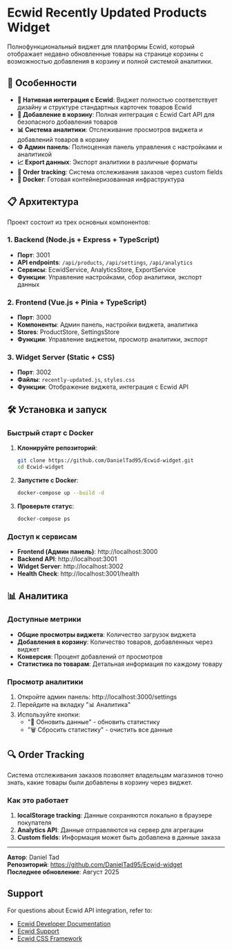 # Ecwid Recently Updated Products Widget

Полнофункциональный виджет для платформы Ecwid, который отображает недавно обновленные товары на странице корзины с возможностью добавления в корзину и полной системой аналитики.

## 🚀 Особенности

- **🎯 Нативная интеграция с Ecwid**: Виджет полностью соответствует дизайну и структуре стандартных карточек товаров Ecwid
- **🛒 Добавление в корзину**: Полная интеграция с Ecwid Cart API для безопасного добавления товаров
- **📊 Система аналитики**: Отслеживание просмотров виджета и добавлений товаров в корзину
- **⚙️ Админ панель**: Полноценная панель управления с настройками и аналитикой
- **📈 Export данных**: Экспорт аналитики в различные форматы
- **🔄 Order tracking**: Система отслеживания заказов через custom fields
- **🐳 Docker**: Готовая контейнеризованная инфраструктура

## 📋 Архитектура

Проект состоит из трех основных компонентов:
### 1. Backend (Node.js + Express + TypeScript)
- **Порт**: 3001
- **API endpoints**: `/api/products`, `/api/settings`, `/api/analytics`
- **Сервисы**: EcwidService, AnalyticsStore, ExportService
- **Функции**: Управление настройками, сбор аналитики, экспорт данных

### 2. Frontend (Vue.js + Pinia + TypeScript)
- **Порт**: 3000
- **Компоненты**: Админ панель, настройки виджета, аналитика
- **Stores**: ProductStore, SettingsStore
- **Функции**: Управление виджетом, просмотр аналитики, экспорт

### 3. Widget Server (Static + CSS)
- **Порт**: 3002
- **Файлы**: `recently-updated.js`, `styles.css`
- **Функции**: Отображение виджета, интеграция с Ecwid API

## 🛠 Установка и запуск

### Быстрый старт с Docker

1. **Клонируйте репозиторий**:
   ```bash
   git clone https://github.com/DanielTad95/Ecwid-widget.git
   cd Ecwid-widget
   ```

2. **Запустите с Docker**:
   ```bash
   docker-compose up --build -d
   ```

3. **Проверьте статус**:
   ```bash
   docker-compose ps
   ```

### Доступ к сервисам

- **Frontend (Админ панель)**: http://localhost:3000
- **Backend API**: http://localhost:3001
- **Widget Server**: http://localhost:3002
- **Health Check**: http://localhost:3001/health

## 📊 Аналитика

### Доступные метрики

- **Общие просмотры виджета**: Количество загрузок виджета
- **Добавления в корзину**: Количество товаров, добавленных через виджет
- **Конверсия**: Процент добавлений от просмотров
- **Статистика по товарам**: Детальная информация по каждому товару

### Просмотр аналитики

1. Откройте админ панель: http://localhost:3000/settings
2. Перейдите на вкладку "📊 Аналитика"
3. Используйте кнопки:
   - "🔄 Обновить данные" - обновить статистику
   - "🗑️ Сбросить статистику" - очистить все данные

## 🔍 Order Tracking

Система отслеживания заказов позволяет владельцам магазинов точно знать, какие товары были добавлены в корзину через виджет.

### Как это работает

1. **localStorage tracking**: Данные сохраняются локально в браузере покупателя
2. **Analytics API**: Данные отправляются на сервер для агрегации
3. **Custom fields**: Информация может быть добавлена в данные заказа

---

**Автор**: Daniel Tad  
**Репозиторий**: https://github.com/DanielTad95/Ecwid-widget  
**Последнее обновление**: Август 2025

## Support

For questions about Ecwid API integration, refer to:
- [Ecwid Developer Documentation](https://docs.ecwid.com/)
- [Ecwid Support](https://support.ecwid.com/)
- [Ecwid CSS Framework](https://developers.ecwid.com/ecwid-css-framework)
